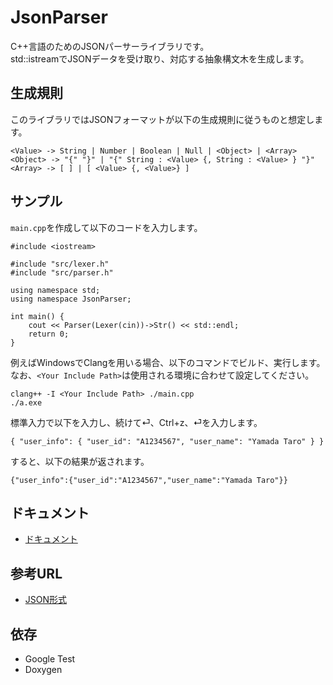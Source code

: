 # JsonParser

C++言語のためのJSONパーサーライブラリです。  
std::istreamでJSONデータを受け取り、対応する抽象構文木を生成します。

## 生成規則

このライブラリではJSONフォーマットが以下の生成規則に従うものと想定します。

```
<Value> -> String | Number | Boolean | Null | <Object> | <Array>
<Object> -> "{" "}" | "{" String : <Value> {, String : <Value> } "}"  
<Array> -> [ ] | [ <Value> {, <Value>} ]
```

## サンプル

`main.cpp`を作成して以下のコードを入力します。

```
#include <iostream>

#include "src/lexer.h"
#include "src/parser.h"

using namespace std;
using namespace JsonParser;

int main() {
    cout << Parser(Lexer(cin))->Str() << std::endl;
    return 0;
}
```

例えばWindowsでClangを用いる場合、以下のコマンドでビルド、実行します。  
なお、`<Your Include Path>`は使用される環境に合わせて設定してください。

```
clang++ -I <Your Include Path> ./main.cpp
./a.exe
```

標準入力で以下を入力し、続けて⏎、Ctrl+z、⏎を入力します。

```
{ "user_info": { "user_id": "A1234567", "user_name": "Yamada Taro" } }
```

すると、以下の結果が返されます。

```
{"user_info":{"user_id":"A1234567","user_name":"Yamada Taro"}}
```

## ドキュメント
- [ドキュメント](https://panfactory.github.io/jsonparser/html)

## 参考URL
- [JSON形式](https://www.tohoho-web.com/ex/json.html)

## 依存
- Google Test
- Doxygen
